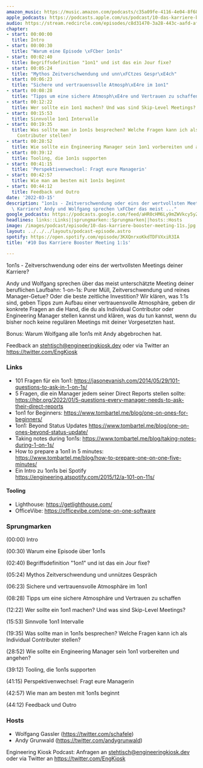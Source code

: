 ```yaml
---
amazon_music: https://music.amazon.com/podcasts/c35a09fe-4116-4e04-8f68-77d61b112e46/episodes/8d90437c-e8a1-48a8-9ee3-d1c29b6d6153/engineering-kiosk-10-das-karriere-booster-meeting-1-1s
apple_podcasts: https://podcasts.apple.com/us/podcast/10-das-karriere-booster-meeting-1-1s/id1603082924?i=1000554051253
audio: https://stream.redcircle.com/episodes/c8d31470-3a28-443c-aafd-af96625f4146/stream.mp3
chapter:
- start: 00:00:00
  title: Intro
- start: 00:00:30
  title: "Warum eine Episode \xFCber 1on1s"
- start: 00:02:40
  title: Begriffsdefinition "1on1" und ist das ein Jour fixe?
- start: 00:05:24
  title: "Mythos Zeitverschwendung und unn\xFCtzes Gespr\xE4ch"
- start: 00:06:23
  title: "Sichere und vertrauensvolle Atmosph\xE4re im 1on1"
- start: 00:08:28
  title: "Tipps um eine sichere Atmosph\xE4re und Vertrauen zu schaffen"
- start: 00:12:22
  title: Wer sollte ein 1on1 machen? Und was sind Skip-Level Meetings?
- start: 00:15:53
  title: Sinnvolle 1on1 Intervalle
- start: 00:19:35
  title: Was sollte man in 1on1s besprechen? Welche Fragen kann ich als Individual
    Contributer stellen?
- start: 00:28:52
  title: Wie sollte ein Engineering Manager sein 1on1 vorbereiten und angehen?
- start: 00:39:12
  title: Tooling, die 1on1s supporten
- start: 00:41:15
  title: 'Perspektivenwechsel: Fragt eure Managerin'
- start: 00:42:57
  title: Wie man am besten mit 1on1s beginnt
- start: 00:44:12
  title: Feedback und Outro
date: '2022-03-15'
description: "1on1s - Zeitverschwendung oder eins der wertvollsten Meetings deiner\
  \ Karriere? Andy und Wolfgang sprechen \xFCber das meist ..."
google_podcasts: https://podcasts.google.com/feed/aHR0cHM6Ly9mZWVkcy5yZWRjaXJjbGUuY29tLzBlY2ZkZmQ3LWZkYTEtNGMzZC05NTE1LTQ3NjcyN2Y5ZGY1ZQ/episode/YzgxNmY3NjAtYTYwYy00OTAyLTgwN2MtODgwYzNlZWEzMGNm?sa=X&ved=0CAUQkfYCahcKEwi4xMSxj4L4AhUAAAAAHQAAAAAQNQ
headlines: links::Links||sprungmarken::Sprungmarken||hosts::Hosts
image: /images/podcast/episode/10-das-karriere-booster-meeting-11s.jpg
layout: ../../../layouts/podcast-episode.astro
spotify: https://open.spotify.com/episode/3KXQnrxoKkdTDFVXxiR3IA
title: '#10 Das Karriere Booster Meeting 1:1s'

---
```


<p class="mb-6 text-base md:text-lg text-coolGray-500">1on1s - Zeitverschwendung oder eins der wertvollsten Meetings deiner Karriere?</p><p class="mb-6 text-base md:text-lg text-coolGray-500">Andy und Wolfgang sprechen über das meist unterschätzte Meeting deiner beruflichen Laufbahn: 1-on-1s: Purer Müll, Zeitverschwendung und reines Manager-Getue? Oder die beste zeitliche Investition? Wir klären, was 1:1s sind, geben Tipps zum Aufbau einer vertrauensvolle Atmosphäre, geben dir konkrete Fragen an die Hand, die du als Individual Contributor oder Engineering Manager stellen kannst und klären, was du tun kannst, wenn du bisher noch keine regulären Meetings mit deiner Vorgesetzten hast.</p><p class="mb-6 text-base md:text-lg text-coolGray-500">Bonus: Warum Wolfgang alle 1on1s mit Andy abgebrochen hat.</p><p class="mb-6 text-base md:text-lg text-coolGray-500">Feedback an <a class="underline hover:no-underline" style="text-decoration-line: underline;" href="mailto:stehtisch@engineeringkiosk.dev" rel="nofollow">stehtisch@engineeringkiosk.dev</a> oder via Twitter an <a class="underline hover:no-underline" style="text-decoration-line: underline;" href="https://twitter.com/EngKiosk" rel="nofollow">https://twitter.com/EngKiosk</a></p><h3 class="mb-4 text-2xl md:text-3xl font-semibold text-coolGray-800" id="links">Links</h3><ul class="list-disc px-5 mb-6 md:px-5 text-base md:text-lg text-coolGray-500" style="list-style-type: disc;"><li class="mb-3">101 Fragen für ein 1on1: <a class="underline hover:no-underline" style="text-decoration-line: underline;" href="https://jasonevanish.com/2014/05/29/101-questions-to-ask-in-1-on-1s/" rel="nofollow">https://jasonevanish.com/2014/05/29/101-questions-to-ask-in-1-on-1s/</a></li><li class="mb-3">5 Fragen, die ein Manager jedem seiner Direct Reports stellen sollte: <a class="underline hover:no-underline" style="text-decoration-line: underline;" href="https://hbr.org/2022/01/5-questions-every-manager-needs-to-ask-their-direct-reports" rel="nofollow">https://hbr.org/2022/01/5-questions-every-manager-needs-to-ask-their-direct-reports</a></li><li class="mb-3">1on1 for Beginners: <a class="underline hover:no-underline" style="text-decoration-line: underline;" href="https://www.tombartel.me/blog/one-on-ones-for-beginners/" rel="nofollow">https://www.tombartel.me/blog/one-on-ones-for-beginners/</a></li><li class="mb-3">1on1: Beyond Status Updates <a class="underline hover:no-underline" style="text-decoration-line: underline;" href="https://www.tombartel.me/blog/one-on-ones-beyond-status-update/" rel="nofollow">https://www.tombartel.me/blog/one-on-ones-beyond-status-update/</a></li><li class="mb-3">Taking notes during 1on1s: <a class="underline hover:no-underline" style="text-decoration-line: underline;" href="https://www.tombartel.me/blog/taking-notes-during-1-on-1s/" rel="nofollow">https://www.tombartel.me/blog/taking-notes-during-1-on-1s/</a></li><li class="mb-3">How to prepare a 1on1 in 5 minutes: <a class="underline hover:no-underline" style="text-decoration-line: underline;" href="https://www.tombartel.me/blog/how-to-prepare-one-on-one-five-minutes/" rel="nofollow">https://www.tombartel.me/blog/how-to-prepare-one-on-one-five-minutes/</a></li><li class="mb-3">Ein Intro zu 1on1s bei Spotify <a class="underline hover:no-underline" style="text-decoration-line: underline;" href="https://engineering.atspotify.com/2015/12/a-101-on-11s/" rel="nofollow">https://engineering.atspotify.com/2015/12/a-101-on-11s/</a> </li></ul><h4>Tooling</h4><ul class="list-disc px-5 mb-6 md:px-5 text-base md:text-lg text-coolGray-500" style="list-style-type: disc;"><li class="mb-3">Lighthouse: <a class="underline hover:no-underline" style="text-decoration-line: underline;" href="https://getlighthouse.com/" rel="nofollow">https://getlighthouse.com/</a></li><li class="mb-3">OfficeVibe: <a class="underline hover:no-underline" style="text-decoration-line: underline;" href="https://officevibe.com/one-on-one-software" rel="nofollow">https://officevibe.com/one-on-one-software</a></li></ul><h3 class="mb-4 text-2xl md:text-3xl font-semibold text-coolGray-800" id="sprungmarken">Sprungmarken</h3><p class="mb-6 text-base md:text-lg text-coolGray-500">(00:00) Intro</p><p class="mb-6 text-base md:text-lg text-coolGray-500">(00:30) Warum eine Episode über 1on1s</p><p class="mb-6 text-base md:text-lg text-coolGray-500">(02:40) Begriffsdefinition &#34;1on1&#34; und ist das ein Jour fixe?</p><p class="mb-6 text-base md:text-lg text-coolGray-500">(05:24) Mythos Zeitverschwendung und unnützes Gespräch</p><p class="mb-6 text-base md:text-lg text-coolGray-500">(06:23) Sichere und vertrauensvolle Atmosphäre im 1on1</p><p class="mb-6 text-base md:text-lg text-coolGray-500">(08:28) Tipps um eine sichere Atmosphäre und Vertrauen zu schaffen</p><p class="mb-6 text-base md:text-lg text-coolGray-500">(12:22) Wer sollte ein 1on1 machen? Und was sind Skip-Level Meetings?</p><p class="mb-6 text-base md:text-lg text-coolGray-500">(15:53) Sinnvolle 1on1 Intervalle</p><p class="mb-6 text-base md:text-lg text-coolGray-500">(19:35) Was sollte man in 1on1s besprechen? Welche Fragen kann ich als Individual Contributer stellen?</p><p class="mb-6 text-base md:text-lg text-coolGray-500">(28:52) Wie sollte ein Engineering Manager sein 1on1 vorbereiten und angehen?</p><p class="mb-6 text-base md:text-lg text-coolGray-500">(39:12) Tooling, die 1on1s supporten</p><p class="mb-6 text-base md:text-lg text-coolGray-500">(41:15) Perspektivenwechsel: Fragt eure Managerin</p><p class="mb-6 text-base md:text-lg text-coolGray-500">(42:57) Wie man am besten mit 1on1s beginnt</p><p class="mb-6 text-base md:text-lg text-coolGray-500">(44:12) Feedback und Outro</p><h3 class="mb-4 text-2xl md:text-3xl font-semibold text-coolGray-800" id="hosts">Hosts</h3><ul class="list-disc px-5 mb-6 md:px-5 text-base md:text-lg text-coolGray-500" style="list-style-type: disc;"><li class="mb-3">Wolfgang Gassler (<a class="underline hover:no-underline" style="text-decoration-line: underline;" href="https://twitter.com/schafele" rel="nofollow">https://twitter.com/schafele</a>)</li><li class="mb-3">Andy Grunwald (<a class="underline hover:no-underline" style="text-decoration-line: underline;" href="https://twitter.com/andygrunwald" rel="nofollow">https://twitter.com/andygrunwald</a>)</li></ul><p class="mb-6 text-base md:text-lg text-coolGray-500">Engineering Kiosk Podcast: Anfragen an <a class="underline hover:no-underline" style="text-decoration-line: underline;" href="http://stehtisch@engineeringkiosk.dev" rel="nofollow">stehtisch@engineeringkiosk.dev</a> oder via Twitter an <a class="underline hover:no-underline" style="text-decoration-line: underline;" href="https://twitter.com/EngKiosk" rel="nofollow">https://twitter.com/EngKiosk</a></p>